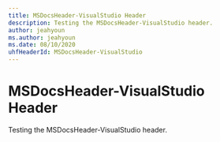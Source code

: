 ```yaml
---
title: MSDocsHeader-VisualStudio Header
description: Testing the MSDocsHeader-VisualStudio header.
author: jeahyoun
ms.author: jeahyoun
ms.date: 08/10/2020
uhfHeaderId: MSDocsHeader-VisualStudio
---
```


# MSDocsHeader-VisualStudio Header

Testing the MSDocsHeader-VisualStudio header.

